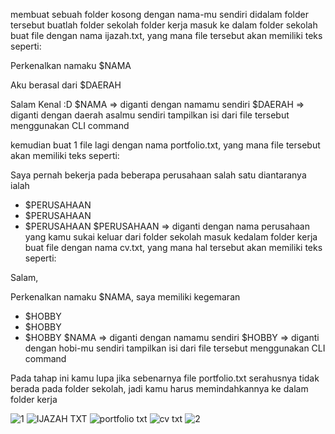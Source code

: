 membuat sebuah folder kosong dengan nama-mu sendiri
didalam folder tersebut buatlah
folder sekolah
folder kerja
masuk ke dalam folder sekolah
buat file dengan nama ijazah.txt, yang mana file tersebut akan memiliki teks seperti:

Perkenalkan namaku $NAMA

Aku berasal dari $DAERAH

Salam Kenal :D
$NAMA ⇒ diganti dengan namamu sendiri
$DAERAH ⇒ diganti dengan daerah asalmu sendiri
tampilkan isi dari file tersebut menggunakan CLI command

kemudian buat 1 file lagi dengan nama portfolio.txt, yang mana file tersebut akan memiliki teks seperti:

Saya pernah bekerja pada beberapa perusahaan salah satu 
diantaranya ialah

- $PERUSAHAAN
- $PERUSAHAAN
- $PERUSAHAAN
$PERUSAHAAN ⇒ diganti dengan nama perusahaan yang kamu sukai
keluar dari folder sekolah
masuk kedalam folder kerja
buat file dengan nama cv.txt, yang mana hal tersebut akan memiliki teks seperti:

Salam,

Perkenalkan namaku $NAMA, saya memiliki kegemaran
- $HOBBY
- $HOBBY
- $HOBBY
$NAMA ⇒ diganti dengan namamu sendiri
$HOBBY ⇒ diganti dengan hobi-mu sendiri
tampilkan isi dari file tersebut menggunakan CLI command

Pada tahap ini kamu lupa jika sebenarnya file portfolio.txt serahusnya tidak berada pada folder sekolah, jadi kamu harus memindahkannya ke dalam folder kerja

![1](https://user-images.githubusercontent.com/105527013/182083433-4104f48c-7310-428f-a82b-b28ce9a7202e.jpg)
![IJAZAH TXT](https://user-images.githubusercontent.com/105527013/182083539-1507d230-c6f0-43cc-a764-ccc72ce03da0.jpg)
![portfolio txt](https://user-images.githubusercontent.com/105527013/182083544-807f4b97-cf62-4ef1-b62f-cc77ca7ffa46.jpg)
![cv txt](https://user-images.githubusercontent.com/105527013/182083531-c6c9481d-dcdb-423c-8197-731c890a94b2.jpg)
![2](https://user-images.githubusercontent.com/105527013/182083483-21ee8b43-0129-421c-ba6d-d346e21f6fbd.jpg)
